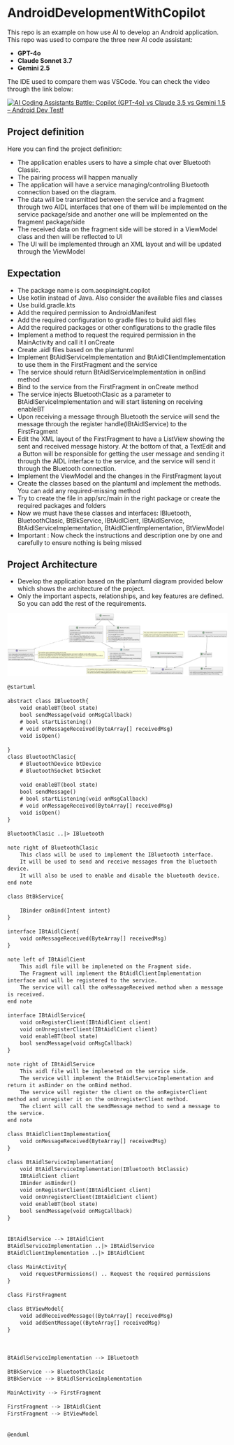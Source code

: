 # AndroidDevelopmentWithCopilot
This repo is an example on how use AI to develop an Android application.
This repo was used to compare the three new AI code assistant:
- **GPT-4o**
- **Claude Sonnet 3.7**
- **Gemini 2.5**

The IDE used to compare them was VSCode. You can check the video through the link below:

[![AI Coding Assistants Battle: Copilot (GPT-4o) vs Claude 3.5 vs Gemini 1.5 – Android Dev Test!](https://img.youtube.com/vi/JVMevHEecAU/maxresdefault.jpg)](https://youtu.be/JVMevHEecAU)


## Project definition

Here you can find the project definition:


- The application enables users to have a simple chat over Bluetooth Classic.
- The pairing process will happen manually
- The application will have a service managing/controlling Bluetooth connection based on the diagram.
- The data will be transmitted between the service and a fragment through two AIDL interfaces that one of them will be implemented on the service package/side and another one will be implemented on the fragment package/side
- The received data on the fragment side will be stored in a ViewModel class and then will be reflected to UI
- The UI will be implemented through an XML layout and will be updated through the ViewModel


## Expectation

- The package name is com.aospinsight.copilot
- Use kotlin instead of Java. Also  consider the available files and classes
- Use build.gradle.kts
- Add the required permission to AndroidManifest
- Add the required configuration to gradle files to build aidl files
- Add the required packages or other configurations to the gradle files
- Implement a method to request the required permission in the MainActivity and call it I onCreate
- Create .aidl files based on the plantunml
- Implement BtAidlServiceImplementation and BtAidlClientImplementation to use them in the FirstFragment and the service
- The service should return BtAidlServiceImplementation  in onBind method
- Bind to the service from the FirstFragment in onCreate method
- The service injects BluetoothClasic as a parameter to BtAidlServiceImplementation and will start listening on receiving enableBT
- Upon receiving a message through Bluetooth the service will send the message through the register handle(IBtAidlService) to the FirstFragment
- Edit the XML layout of the FirstFragment to have a ListView showing the sent and received message history. At the bottom of that, a TextEdit and a Button will be responsible for getting the user message and sending it through the AIDL interface to the service, and the service will send it through the Bluetooth connection.
- Implement the ViewModel and the changes in the FirstFragment layout
- Create the classes based on the plantuml and implement the methods. You can add any required-missing method
- Try to create the file in app/src/main in the right package or create the required packages and folders
- Now we must have these classes and interfaces:
	IBluetooth, BluetoothClasic, BtBkService, IBtAidlCient, IBtAidlService, BtAidlServiceImplementation, BtAidlClientImplementation, BtViewModel
- Important : Now check the instructions and description one by one and carefully to ensure nothing is being missed


## Project Architecture

- Develop the application based on the plantuml diagram provided below which shows the architecture of the project. 
- Only the important aspects, relationships, and key features are defined. So you can add the rest of the requirements.

![The project architecture](project_architecture.png)


```
@startuml

abstract class IBluetooth{
    void enableBT(bool state)
    bool sendMessage(void onMsgCallback)
    # bool startListening()
    # void onMessageReceived(ByteArray[] receivedMsg)
    void isOpen()

}
class BluetoothClasic{
    # BluetoothDevice btDevice
    # BluetoothSocket btSocket

    void enableBT(bool state)
    bool sendMessage()
    # bool startListening(void onMsgCallback)
    # void onMessageReceived(ByteArray[] receivedMsg)
    void isOpen()
}

BluetoothClasic ..|> IBluetooth

note right of BluetoothClasic
    This class will be used to implement the IBluetooth interface.
    It will be used to send and receive messages from the bluetooth device.
    It will also be used to enable and disable the bluetooth device.
end note

class BtBkService{

    IBinder onBind(Intent intent)
}

interface IBtAidlCient{
    void onMessageReceived(ByteArray[] receivedMsg)
}

note left of IBtAidlCient
    This aidl file will be impleneted on the Fragment side.
    The Fragment will implement the BtAidlClientImplementation interface and will be registered to the service.
    The service will call the onMessageReceived method when a message is received.
end note

interface IBtAidlService{
    void onRegisterClient(IBtAidlCient client)
    void onUnregisterClient(IBtAidlCient client)
    void enableBT(bool state)
    bool sendMessage(void onMsgCallback)
}

note right of IBtAidlService
    This aidl file will be impleneted on the service side.
    The service will implement the BtAidlServiceImplementation and return it asBinder on the onBind method.
    The service will register the client on the onRegisterClient method and unregister it on the onUnregisterClient method.
    The client will call the sendMessage method to send a message to the service.    
end note

class BtAidlClientImplementation{
    void onMessageReceived(ByteArray[] receivedMsg)
}

class BtAidlServiceImplementation{
    void BtAidlServiceImplementation(IBluetooth btClassic)
    IBtAidlCient client
    IBinder asBinder()
    void onRegisterClient(IBtAidlCient client)
    void onUnregisterClient(IBtAidlCient client)
    void enableBT(bool state)
    bool sendMessage(void onMsgCallback)
}


IBtAidlService --> IBtAidlCient
BtAidlServiceImplementation ..|> IBtAidlService
BtAidlClientImplementation ..|> IBtAidlCient

class MainActivity{
    void requestPermissions() .. Request the required permissions
}

class FirstFragment 

class BtViewModel{
    void addReceivedMessage((ByteArray[] receivedMsg)
    void addSentMessage((ByteArray[] receivedMsg)
}



BtAidlServiceImplementation --> IBluetooth

BtBkService --> BluetoothClasic
BtBkService --> BtAidlServiceImplementation

MainActivity --> FirstFragment

FirstFragment --> IBtAidlCient
FirstFragment --> BtViewModel


@enduml
```
